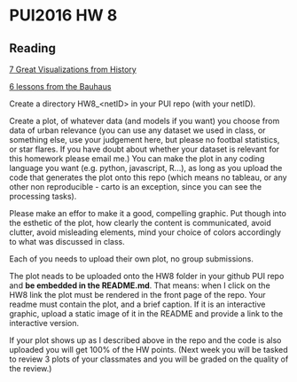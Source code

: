 # PUI2016 HW 8

## Reading
[7 Great Visualizations from History](http://data-informed.com/7-great-visualizations-history)

[6 lessons from the Bauhaus](http://blog.visual.ly/six-lessons-from-the-bauhaus-masters-of-the-persuasive-graphic)

Create a directory HW8_\<netID\> in your PUI repo (with your netID). 
  
Create a plot, of whatever data (and models if you want) you choose from data of urban relevance (you can use any dataset we used in class, or something else, use your judgement here, but please no footbal statistics, or star flares. If you have doubt about whether your dataset is relevant for this homework please email me.) You can make the plot in any coding language you want (e.g. python, javascript, R...), as long as you upload the code that generates the plot onto this repo (which means no tableau, or any other non reproducible - carto is an exception, since you can see the processing tasks).

Please make an effor to make it a good, compelling graphic.
Put though into the esthetic of the plot, how clearly the content is communicated, avoid clutter, avoid misleading elements, mind your choice of colors accordingly to what was discussed in class. 

Each of you needs to upload their own plot, no group submissions. 

The plot neads to be uploaded onto the HW8 folder in your github PUI repo and **be embedded in the README.md**. That means: when I click on the HW8 link the plot must be rendered in the front page of the repo. Your readme must contain the plot, and a brief caption.  If it is an interactive graphic, upload a static image of it in the README and provide a link to the interactive version.

If your plot shows up as I described above in the repo and the code is also uploaded you will get 100% of the HW points. (Next week you will be tasked to review 3 plots of your classmates and you will be graded on the quality of the review.)


